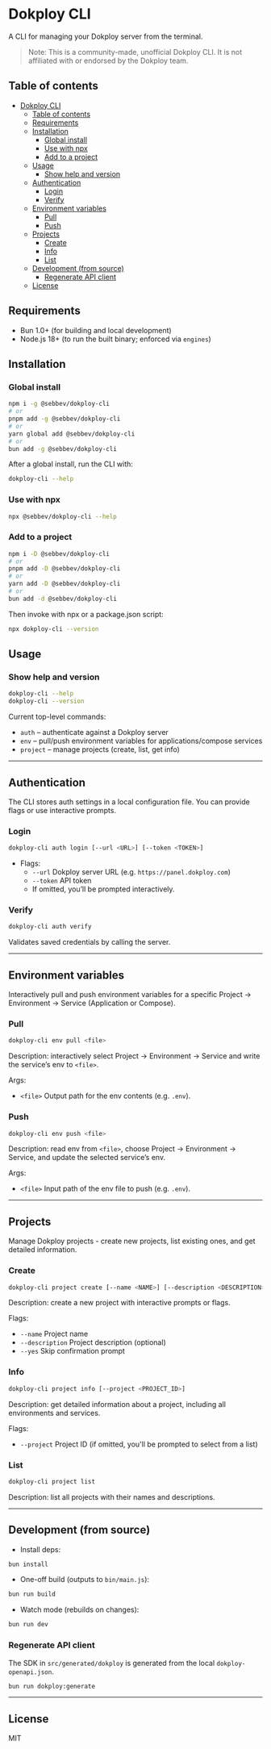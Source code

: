 # Dokploy CLI

A CLI for managing your Dokploy server from the terminal.

> Note: This is a community-made, unofficial Dokploy CLI. It is not affiliated with or endorsed by the Dokploy team.

## Table of contents

- [Dokploy CLI](#dokploy-cli)
  - [Table of contents](#table-of-contents)
  - [Requirements](#requirements)
  - [Installation](#installation)
    - [Global install](#global-install)
    - [Use with npx](#use-with-npx)
    - [Add to a project](#add-to-a-project)
  - [Usage](#usage)
    - [Show help and version](#show-help-and-version)
  - [Authentication](#authentication)
    - [Login](#login)
    - [Verify](#verify)
  - [Environment variables](#environment-variables)
    - [Pull](#pull)
    - [Push](#push)
  - [Projects](#projects)
    - [Create](#create)
    - [Info](#info)
    - [List](#list)
  - [Development (from source)](#development-from-source)
    - [Regenerate API client](#regenerate-api-client)
  - [License](#license)

## Requirements

- Bun 1.0+ (for building and local development)
- Node.js 18+ (to run the built binary; enforced via `engines`)

## Installation

### Global install

```bash
npm i -g @sebbev/dokploy-cli
# or
pnpm add -g @sebbev/dokploy-cli
# or
yarn global add @sebbev/dokploy-cli
# or
bun add -g @sebbev/dokploy-cli
```

After a global install, run the CLI with:

```bash
dokploy-cli --help
```

### Use with npx

```bash
npx @sebbev/dokploy-cli --help
```

### Add to a project

```bash
npm i -D @sebbev/dokploy-cli
# or
pnpm add -D @sebbev/dokploy-cli
# or
yarn add -D @sebbev/dokploy-cli
# or
bun add -d @sebbev/dokploy-cli
```

Then invoke with npx or a package.json script:

```bash
npx dokploy-cli --version
```

## Usage

### Show help and version

```bash
dokploy-cli --help
dokploy-cli --version
```

Current top-level commands:

- `auth` – authenticate against a Dokploy server
- `env` – pull/push environment variables for applications/compose services
- `project` – manage projects (create, list, get info)

---

## Authentication

The CLI stores auth settings in a local configuration file. You can provide flags or use interactive prompts.

### Login

```bash
dokploy-cli auth login [--url <URL>] [--token <TOKEN>]
```

- Flags:
  - `--url` Dokploy server URL (e.g. `https://panel.dokploy.com`)
  - `--token` API token
  - If omitted, you’ll be prompted interactively.

### Verify

```bash
dokploy-cli auth verify
```

Validates saved credentials by calling the server.

---

## Environment variables

Interactively pull and push environment variables for a specific Project → Environment → Service (Application or Compose).

### Pull

```bash
dokploy-cli env pull <file>
```

Description: interactively select Project → Environment → Service and write the service’s env to `<file>`.

Args:

- `<file>` Output path for the env contents (e.g. `.env`).

### Push

```bash
dokploy-cli env push <file>
```

Description: read env from `<file>`, choose Project → Environment → Service, and update the selected service’s env.

Args:

- `<file>` Input path of the env file to push (e.g. `.env`).

---

## Projects

Manage Dokploy projects - create new projects, list existing ones, and get detailed information.

### Create

```bash
dokploy-cli project create [--name <NAME>] [--description <DESCRIPTION>] [--yes]
```

Description: create a new project with interactive prompts or flags.

Flags:

- `--name` Project name
- `--description` Project description (optional)
- `--yes` Skip confirmation prompt

### Info

```bash
dokploy-cli project info [--project <PROJECT_ID>]
```

Description: get detailed information about a project, including all environments and services.

Flags:

- `--project` Project ID (if omitted, you'll be prompted to select from a list)

### List

```bash
dokploy-cli project list
```

Description: list all projects with their names and descriptions.

---

## Development (from source)

- Install deps:

```bash
bun install
```

- One-off build (outputs to `bin/main.js`):

```bash
bun run build
```

- Watch mode (rebuilds on changes):

```bash
bun run dev
```

### Regenerate API client

The SDK in `src/generated/dokploy` is generated from the local `dokploy-openapi.json`.

```bash
bun run dokploy:generate
```

---

## License

MIT
